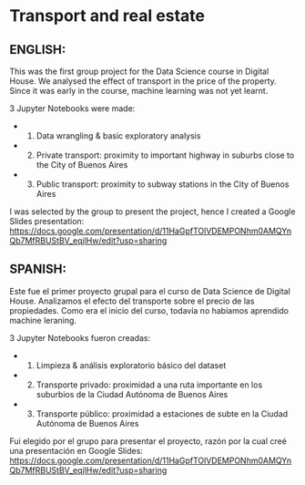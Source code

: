 # Transport and real estate

## ENGLISH:
This was the first group project for the Data Science course in Digital House. We analysed the effect of transport in the price of the property. Since it was early in the course, machine learning was not yet learnt.

3 Jupyter Notebooks were made:
- 1) Data wrangling & basic exploratory analysis
- 2) Private transport: proximity to important highway in suburbs close to the City of Buenos Aires
- 3) Public transport: proximity to subway stations in the City of Buenos Aires

I was selected by the group to present the project, hence I created a Google Slides presentation:
https://docs.google.com/presentation/d/11HaGpfTOlVDEMPONhm0AMQYnQb7MfRBUStBV_eqjlHw/edit?usp=sharing

## SPANISH:

Este fue el primer proyecto grupal para el curso de Data Science de Digital House. Analizamos el efecto del transporte sobre el precio de las propiedades. Como era el inicio del curso, todavía no habíamos aprendido machine leraning.

3 Jupyter Notebooks fueron creadas:
- 1) Limpieza & análisis exploratorio básico del dataset
- 2) Transporte privado: proximidad a una ruta importante en los suburbios de la Ciudad Autónoma de Buenos Aires
- 3) Transporte público: proximidad a estaciones de subte en la Ciudad Autónoma de Buenos Aires

Fui elegido por el grupo para presentar el proyecto, razón por la cual creé una presentación en Google Slides:
https://docs.google.com/presentation/d/11HaGpfTOlVDEMPONhm0AMQYnQb7MfRBUStBV_eqjlHw/edit?usp=sharing
